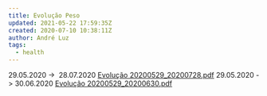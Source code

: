 ```yaml
---
title: Evolução Peso
updated: 2021-05-22 17:59:35Z
created: 2020-07-10 10:38:11Z
author: André Luz
tags:
  - health
---
```


29.05.2020 ->  28.07.2020
[Evolução 20200529_20200728.pdf](../../_resources/Evolu__o_20200529_20200728.pdf)
29.05.2020 -> 30.06.2020
[Evolução 20200529_20200630.pdf](../../_resources/Evolu__o_20200529_20200630.pdf)